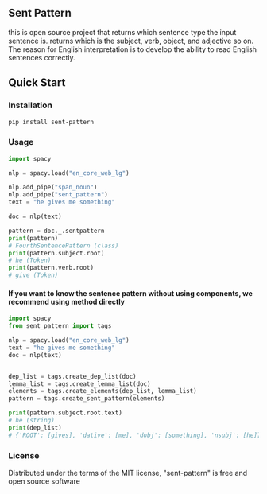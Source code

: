 ## Sent Pattern
this is open source project that returns which sentence type the input sentence is. returns which is the subject, verb, object, and adjective so on.
The reason for English interpretation is to develop the ability to read English sentences correctly.


## Quick Start

### Installation
```bash
pip install sent-pattern
```

### Usage

```py
import spacy

nlp = spacy.load("en_core_web_lg")

nlp.add_pipe("span_noun")
nlp.add_pipe("sent_pattern")
text = "he gives me something"

doc = nlp(text)

pattern = doc._.sentpattern
print(pattern) 
# FourthSentencePattern (class)
print(pattern.subject.root)
# he (Token)
print(pattern.verb.root)
# give (Token)
```

#### If you want to know the sentence pattern without using components, we recommend using method directly

```py
import spacy
from sent_pattern import tags

nlp = spacy.load("en_core_web_lg")
text = "he gives me something"
doc = nlp(text)


dep_list = tags.create_dep_list(doc)
lemma_list = tags.create_lemma_list(doc)
elements = tags.create_elements(dep_list, lemma_list)
pattern = tags.create_sent_pattern(elements)

print(pattern.subject.root.text)
# he (string)
print(dep_list)
# {'ROOT': [gives], 'dative': [me], 'dobj': [something], 'nsubj': [he]}
```


### License
Distributed under the terms of the MIT license, "sent-pattern" is free and open source software
